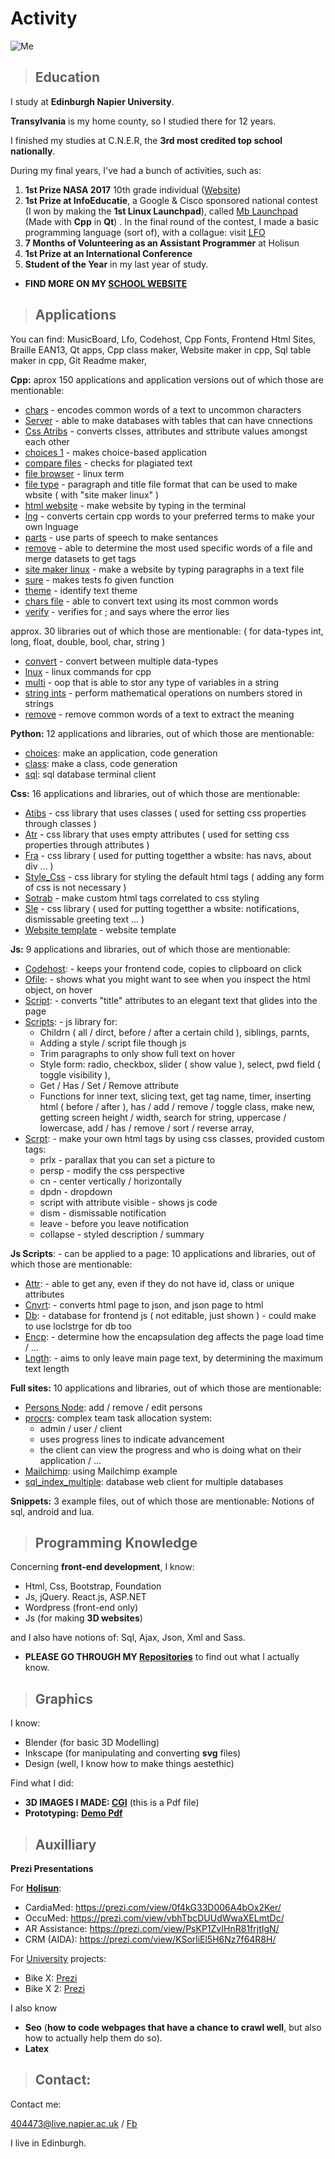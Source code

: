 # Activity

[comment]: # (What I do, what I've done in the past & my education)

![Me](Picture_of_me.jpg)

> ## Education

I study at __Edinburgh Napier University__.

__Transylvania__ is my home county, so I studied there for 12 years.

I finished my studies at C.N.E.R, the __3rd most credited top school nationally__.

During my final years, I've had a bunch of activities, such as:

1. __1st Prize NASA 2017__ 10th grade individual ([Website](https://www.wp-space-settlement.weebly.com))
2. __1st Prize at InfoEducatie__, a Google & Cisco sponsored national contest (I won by making the __1st Linux Launchpad__), called [Mb Launchpad](https://github.com/MusicBoard-Linux-Launchpad) (Made with __Cpp__ in __Qt__) . In the final round of the contest, I made a basic programming language (sort of), with a collague: visit [LFO](https://github.com/LfoProgramming)
2. __7 Months of Volunteering as an Assistant Programmer__ at Holisun
3. __1st Prize at an International Conference__
4. __Student of the Year__ in my last year of study.

- __FIND MORE ON MY [SCHOOL WEBSITE](http://alexpintea.weebly.com/)__


> ## Applications

You can find: MusicBoard, Lfo, Codehost, Cpp Fonts, Frontend Html Sites, Braille EAN13, Qt apps, Cpp class maker, Website maker in cpp, Sql table maker in cpp, Git Readme maker, 

__Cpp:__
aprox 150 applications and application versions out of which those are mentionable:
- [chars](https://github.com/AlexandruPintea2000/Cpp-libraries-applications/tree/master/Applications/chars) - encodes common words of a text to uncommon characters
- [Server](https://github.com/AlexandruPintea2000/Cpp-libraries-applications/tree/master/Applications/Server) - able to make databases with tables that can have cnnections
- [Css Atribs](https://github.com/AlexandruPintea2000/Cpp-libraries-applications/tree/master/Applications/Css%20Atribs) - converts clsses, attributes and sttribute values amongst each other
- [choices 1](https://github.com/AlexandruPintea2000/Cpp-libraries-applications/tree/master/Applications/choices%201) - makes choice-based application
- [compare files](https://github.com/AlexandruPintea2000/Cpp-libraries-applications/tree/master/Applications/compare%20files) - checks for plagiated text
- [file browser](https://github.com/AlexandruPintea2000/Cpp-libraries-applications/tree/master/Applications/file%20browser) - linux term
- [file type](https://github.com/AlexandruPintea2000/Cpp-libraries-applications/tree/master/Applications/file%20type) - paragraph and title file format that can be used to make wbsite ( with "site maker linux" )
- [html website](https://github.com/AlexandruPintea2000/Cpp-libraries-applications/tree/master/Applications/html%20website) - make website by typing in the terminal
- [lng](https://github.com/AlexandruPintea2000/Cpp-libraries-applications/tree/master/Applications/lng) - converts certain cpp words to your preferred terms to make your own lnguage
- [parts](https://github.com/AlexandruPintea2000/Cpp-libraries-applications/tree/master/Applications/parts) - use parts of speech to make sentances
- [remove](https://github.com/AlexandruPintea2000/Cpp-libraries-applications/tree/master/Applications/remove) - able to determine the most used specific words of a file and merge datasets to get tags
- [site maker linux](https://github.com/AlexandruPintea2000/Cpp-libraries-applications/tree/master/Applications/site%20maker%20linux) - make a website by typing paragraphs in a text file
- [sure](https://github.com/AlexandruPintea2000/Cpp-libraries-applications/tree/master/Applications/sure) - makes tests fo given function
- [theme](https://github.com/AlexandruPintea2000/Cpp-libraries-applications/tree/master/Applications/theme) - identify text theme
- [chars file](https://github.com/AlexandruPintea2000/Cpp-libraries-applications/tree/master/Applications/chars%20file) - able to convert text using its most common words
- [verify](https://github.com/AlexandruPintea2000/Cpp-libraries-applications/tree/master/Applications/verify) - verifies for ; and says where the error lies

approx. 30 libraries out of which those are mentionable: ( for data-types int, long, float, double, bool, char, string )
- [convert](https://github.com/AlexandruPintea2000/Cpp-libraries-applications/blob/master/Libraries/Includes/Includes/convert.cpp) - convert between multiple data-types
- [lnux](https://github.com/AlexandruPintea2000/Cpp-libraries-applications/blob/master/Libraries/Includes/Includes/lnux.cpp) - linux commands for cpp
- [multi](https://github.com/AlexandruPintea2000/Cpp-libraries-applications/blob/master/Libraries/Includes/Includes/multi.cpp) - oop that is able to stor any type of variables in a string
- [string ints](https://github.com/AlexandruPintea2000/Cpp-libraries-applications/blob/master/Libraries/Includes/Includes/string_ints.cpp) - perform mathematical operations on numbers stored in strings
- [remove](https://github.com/AlexandruPintea2000/Cpp-libraries-applications/blob/master/Libraries/Includes/Includes/remove.cpp) - remove common words of a text to extract the meaning


__Python:__
12 applications and libraries, out of which those are mentionable:
- [choices](https://github.com/AlexandruPintea2000/Python-libraries-applications/tree/main/choices): make an application, code generation
- [class](https://github.com/AlexandruPintea2000/Python-libraries-applications/tree/main/class): make a class, code generation
- [sql](https://github.com/AlexandruPintea2000/Python-libraries-applications/tree/main/sql): sql database terminal client

__Css:__
16 applications and libraries, out of which those are mentionable:
- [Atibs](https://github.com/AlexandruPintea2000/Sites/tree/master/Frontend/Html%20Css/Atibs) - css library that uses classes ( used for setting css properties through classes )
- [Atr](https://github.com/AlexandruPintea2000/Sites/tree/master/Frontend/Html%20Css/Atr) - css library that uses empty attributes ( used for setting css properties through attributes )
- [Fra](https://github.com/AlexandruPintea2000/Sites/tree/master/Frontend/Html%20Css/Fra) - css library ( used for putting togetther a wbsite: has navs, about div ... )
- [Style_Css](https://github.com/AlexandruPintea2000/Sites/tree/master/Frontend/Html%20Css/Style_Css) - css library for styling the default html tags ( adding any form of css is not necessary )
- [Sotrab](https://github.com/AlexandruPintea2000/Sites/tree/master/Frontend/Html%20Css/Sotrab) - make custom html tags correlated to css styling
- [Sle](https://github.com/AlexandruPintea2000/Sites/tree/master/Frontend/Html%20Css/Sle) - css library ( used for putting togetther a wbsite: notifications, dismissable greeting text ... )
- [Website template](https://github.com/AlexandruPintea2000/Sites/tree/master/Frontend/Html%20Css/Website%20Template%201) - website template

__Js:__
9 applications and libraries, out of which those are mentionable:
- [Codehost](https://github.com/AlexandruPintea2000/Sites/tree/master/Frontend/Js/Codehost): - keeps your frontend code, copies to clipboard on click
- [Ofile](https://github.com/AlexandruPintea2000/Sites/tree/master/Frontend/Js/Oftile): - shows what you might want to see when you inspect the html object, on hover
- [Script](https://github.com/AlexandruPintea2000/Sites/tree/master/Frontend/Js/Script): - converts "title" attributes to an elegant text that glides into the page
- [Scripts](https://github.com/AlexandruPintea2000/Sites/tree/master/Frontend/Js/Scripts): - js library for:
	- Childrn ( all / dirct, before / after a certain child ), siblings, parnts, 
	- Adding a style / script file though js
	- Trim paragraphs to only show full text on hover
	- Style form: radio, checkbox, slider ( show value ), select, pwd field ( toggle visibility ), 
	- Get / Has / Set / Remove attribute
	- Functions for inner text, slicing text, get tag name, timer, inserting html ( before / after ), has / add / remove / toggle class, make new, getting screen height / width, search for string, uppercase / lowercase, add / has / remove / sort / reverse array, 
- [Scrpt](https://github.com/AlexandruPintea2000/Sites/tree/master/Frontend/Js/Scrpt): - make your own html tags by using css classes, provided custom tags:
	- prlx - parallax that you can set a picture to 
	- persp - modify the css perspective
	- cn - center vertically / horizontally
	- dpdn - dropdown
	- script with attribute visible - shows js code
	- dism - dismissable notification
	- leave - before you leave notification
	- collapse - styled description / summary


__Js Scripts__: - can be applied to a page:
10 applications and libraries, out of which those are mentionable:
   - [Attr](https://github.com/AlexandruPintea2000/Sites/tree/master/Frontend/Js/Js%20Scripts/Attr): - able to get any, even if they do not have id, class or unique attributes
   - [Cnvrt](https://github.com/AlexandruPintea2000/Sites/tree/master/Frontend/Js/Js%20Scripts/Cnvrt): - converts html page to json, and json page to html
   - [Db](https://github.com/AlexandruPintea2000/Sites/tree/master/Frontend/Js/Js%20Scripts/Db): - database for frontend js ( not editable, just shown ) - could make to use loclstrge for db too
   - [Encp](https://github.com/AlexandruPintea2000/Sites/tree/master/Frontend/Js/Js%20Scripts/Encp): - determine how the encapsulation deg affects the page load time / ...
   - [Lngth](https://github.com/AlexandruPintea2000/Sites/tree/master/Frontend/Js/Js%20Scripts/Lngth): - aims to only leave main page text, by determining the maximum text length


__Full sites:__
10 applications and libraries, out of which those are mentionable:
- [Persons Node](https://github.com/AlexandruPintea2000/Sites/tree/master/Full%20Sites/Nodejs/Persons%20Node): add / remove / edit persons
- [procrs](https://github.com/AlexandruPintea2000/Sites/tree/master/Full%20Sites/procres): complex team task allocation system:
	- admin / user / client
	- uses progress lines to indicate advancement
	- the client can view the progress and who is doing what on their application / ...
- [Mailchimp](https://github.com/AlexandruPintea2000/Sites/tree/master/Full%20Sites/Mailchimp): using Mailchimp example
- [sql_index_multiple](https://github.com/AlexandruPintea2000/Sites/tree/master/Full%20Sites/sql_index_multiple): database web client for multiple databases

__Snippets:__
3 example files, out of which those are mentionable:
Notions of sql, android and lua.


> ## Programming Knowledge

Concerning __front-end development__, I know:
- Html, Css, Bootstrap, Foundation
- Js, jQuery. React.js, ASP.NET
- Wordpress (front-end only)
- Js (for making __3D websites__)

and I also have notions of: Sql, Ajax, Json, Xml and Sass.

- __PLEASE GO THROUGH MY [Repositories](https://github.com/AlexPintea?tab=repositories)__ to find out what I actually know.


> ## Graphics

I know:
- Blender (for basic 3D Modelling)
- Inkscape (for manipulating and converting __svg__ files)
- Design (well, I know how to make things aestethic)

Find what I did:
- __3D IMAGES I MADE: [CGI]()__ (this is a Pdf file)
- __Prototyping:__ __[Demo Pdf](https://github.com/AlexPintea/Frontend-Html-Sites/blob/master/Prototypes/Alexpsite/Alexpsite.pdf)__


> ## Auxilliary

__Prezi Presentations__

For __[Holisun](https://www.holisun.com/en/)__:

- CardiaMed: https://prezi.com/view/0f4kG33D006A4bOx2Ker/
- OccuMed:   https://prezi.com/view/vbhTbcDUUdWwaXELmtDc/
- AR Assistance: https://prezi.com/view/PsKP1ZvIHnR81frjtIgN/
- CRM (AIDA): https://prezi.com/view/KSorliEl5H6Nz7f64R8H/

For [University](https://github.com/AlexPintea/Edinburgh-Napier-University-Projects-Repository) projects:

- Bike X: [Prezi](https://prezi.com/view/03UsPAH9PfwcB7L9A4dO/)
- Bike X 2: [Prezi](https://bit.ly/2bikex)

I also know
- __Seo__ (__how to code webpages that have a chance to crawl well__, but also how to actually help them do so).
- __Latex__

> ## Contact:

Contact me:

404473@live.napier.ac.uk / 
[Fb](https://www.facebook.com/pin.alexandru)

I live in Edinburgh.
